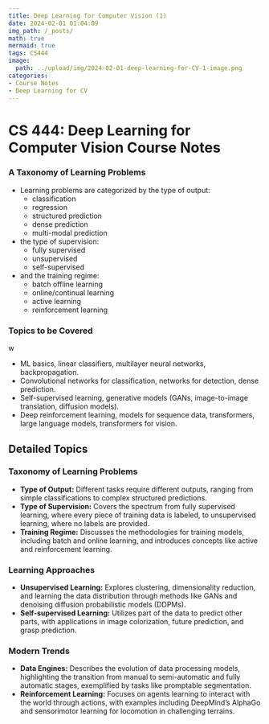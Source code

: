 ```yaml
---
title: Deep Learning for Computer Vision (1)
date: 2024-02-01 01:04:09
img_path: /_posts/
math: true
mermaid: true
tags: CS444
image:
  path: ../upload/img/2024-02-01-deep-learning-for-CV-1-image.png
categories:
- Course Notes
- Deep Learning for CV
---
```


# CS 444: Deep Learning for Computer Vision Course Notes

### A Taxonomy of Learning Problems

- Learning problems are categorized by the type of output:
  - classification
  - regression
  - structured prediction
  - dense prediction
  - multi-modal prediction
- the type of supervision:
  - fully supervised
  - unsupervised
  - self-supervised
- and the training regime:
  - batch offline learning
  - online/continual learning
  - active learning
  - reinforcement learning

### Topics to be Covered
w
- ML basics, linear classifiers, multilayer neural networks, backpropagation.
- Convolutional networks for classification, networks for detection, dense prediction.
- Self-supervised learning, generative models (GANs, image-to-image translation, diffusion models).
- Deep reinforcement learning, models for sequence data, transformers, large language models, transformers for vision.

## Detailed Topics

### Taxonomy of Learning Problems

- **Type of Output:** Different tasks require different outputs, ranging from simple classifications to complex structured predictions.
- **Type of Supervision:** Covers the spectrum from fully supervised learning, where every piece of training data is labeled, to unsupervised learning, where no labels are provided.
- **Training Regime:** Discusses the methodologies for training models, including batch and online learning, and introduces concepts like active and reinforcement learning.

### Learning Approaches

- **Unsupervised Learning:** Explores clustering, dimensionality reduction, and learning the data distribution through methods like GANs and denoising diffusion probabilistic models (DDPMs).
- **Self-supervised Learning:** Utilizes part of the data to predict other parts, with applications in image colorization, future prediction, and grasp prediction.

### Modern Trends

- **Data Engines:** Describes the evolution of data processing models, highlighting the transition from manual to semi-automatic and fully automatic stages, exemplified by tasks like promptable segmentation.
- **Reinforcement Learning:** Focuses on agents learning to interact with the world through actions, with examples including DeepMind’s AlphaGo and sensorimotor learning for locomotion in challenging terrains.
